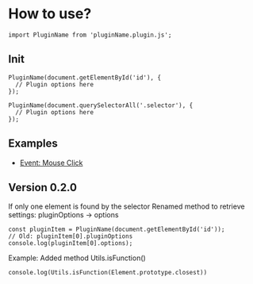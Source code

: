 # How to use?
```
import PluginName from 'pluginName.plugin.js';
```

## Init
```
PluginName(document.getElementById('id'), {
  // Plugin options here
});
```

```
PluginName(document.querySelectorAll('.selector'), {
  // Plugin options here
});
```

## Examples
- [Event: Mouse Click](https://github.com/R00T80Y/js-plugin-template/blob/example-events/pluginName.plugin.js)

## Version 0.2.0
If only one element is found by the selector
Renamed method to retrieve settings: pluginOptions -> options
```
const pluginItem = PluginName(document.getElementById('id'));
// Old: pluginItem[0].pluginOptions
console.log(pluginItem[0].options);
```
Example: Added method Utils.isFunction()
```
console.log(Utils.isFunction(Element.prototype.closest))
```
